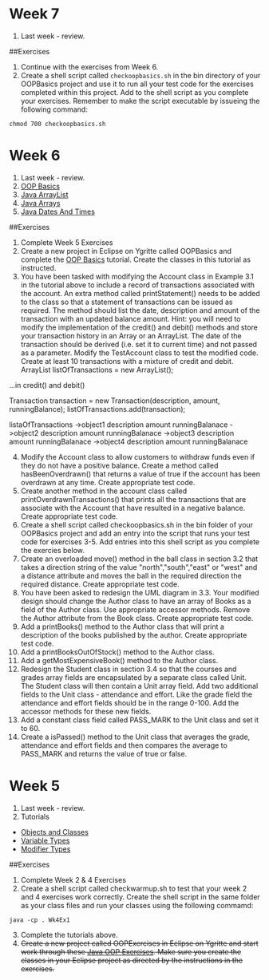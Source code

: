 # Week 7

1. Last week - review.

##Exercises

1. Continue with the exercises from Week 6.
2. Create a shell script called `checkoopbasics.sh` in the bin directory of your OOPBasics project and use it to run all your test code for the exercises completed within this project. Add to the shell script as you complete your exercises. Remember to make the script executable by issueing the following command:

`chmod 700 checkoopbasics.sh`




# Week 6

1. Last week - review.
2. [OOP Basics](https://www3.ntu.edu.sg/home/ehchua/programming/java/J3a_OOPBasics.html)
3. [Java ArrayList](http://www.tutorialspoint.com/java/java_arraylist_class.htm)
4. [Java Arrays](http://www.tutorialspoint.com/java/java_arrays.htm)
5. [Java Dates And Times](http://www.tutorialspoint.com/java/java_date_time.htm)

##Exercises

1. Complete Week 5 Exercises
2. Create a new project in Eclipse on Ygritte called OOPBasics and complete the [OOP Basics](https://www3.ntu.edu.sg/home/ehchua/programming/java/J3a_OOPBasics.html) tutorial. Create the classes in this tutorial as instructed.
3. You have been tasked with modifying the Account class in Example 3.1 in the tutorial above to include a record of transactions associated with the account. An extra method called printStatement() needs to be added to the class so that a statement of transactions can be issued as required. The method should list the date, description and amount of the transaction with an updated balance amount. Hint: you will need to modify the implementation of the credit() and debit() methods and store your transaction history in an Array or an ArrayList. The date of the transaction should be derived (i.e. set it to current time) and not passed as a parameter. Modify the TestAccount class to test the modified code. Create at least 10 transactions with a mixture of credit and debit.
ArrayList listOfTransactions = new ArrayList();

...in credit() and debit()

Transaction transaction = new Transaction(description, amount, runningBalance);
listOfTransactions.add(transaction);


listaOfTransactions
	->object1 
		description
		amount
		runningBalanace
	->object2
		description
		amount
		runningBalanace
	->object3 
		description
		amount
		runningBalanace
	->object4 
		description
		amount
		runningBalanace 


4. Modify the Account class to allow customers to withdraw funds even if they do not have a positive balance. Create a method called hasBeenOverdrawn() that returns a value of true if the account has been overdrawn at any time. Create appropriate test code. 
5. Create another method in the account class called printOverdrawnTransactions() that prints all the transactions that are associate with the Account that have resulted in a negative balance. Create appropriate test code.
6. Create a shell script called checkoopbasics.sh in the bin folder of your OOPBasics project and add an entry into the script that runs your test code for exercises 3-5. Add entries into this shell script as you complete the exercies below. 
7. Create an overloaded move() method in the ball class in section 3.2 that takes a direction string of the value "north","south","east" or "west" and a distance attribute and moves the ball in the required direction the required distance. Create appropriate test code.
8. You have been asked to redesign the UML diagram in 3.3. Your modified design should change the Author class to have an array of Books as a field of the Author class. Use appropriate accessor methods. Remove the Author attribute from the Book class. Create appropriate test code.
9. Add a printBooks() method to the Author class that will print a description of the books published by the author. Create appropriate test code.
10. Add a printBooksOutOfStock() method to the Author class.
11. Add a getMostExpensiveBook() method to the Author class.
12. Redesign the Student class in section 3.4 so that the courses and grades array fields are encapsulated by a separate class called Unit. The Student class will then contain a Unit array field. Add two additional fields to the Unit class - attendance and effort. Like the grade field the attendance and effort fields should be in the range 0-100. Add the accessor methods for these new fields.
13. Add a constant class field called PASS_MARK to the Unit class and set it to 60.
14. Create a isPassed() method to the Unit class that averages the grade, attendance and effort fields and then compares the average to PASS_MARK and returns the value of true or false.  

# Week 5

1. Last week - review.
2. Tutorials
  * [Objects and Classes](http://www.tutorialspoint.com/java/java_object_classes.htm)
  * [Variable Types](http://www.tutorialspoint.com/java/java_variable_types.htm)
  * [Modifier Types](http://www.tutorialspoint.com/java/java_modifier_types.htm)

##Exercises

1. Complete Week 2 & 4 Exercises
2. Create a shell script called checkwarmup.sh to test that your week 2 and 4 exercises work correctly. Create the shell script in the same folder as your class files and run your classes using the following commamd:

 `java -cp . Wk4Ex1` 

3. Complete the tutorials above.
4. ~~Create a new project called OOPExercises in Eclipse on Ygritte and start work through these [Java OOP Exercises](https://www3.ntu.edu.sg/home/ehchua/programming/java/J3f_OOPExercises.html). Make sure you create the classes in your Eclipse project as directed by the instructions in the exercises.~~
